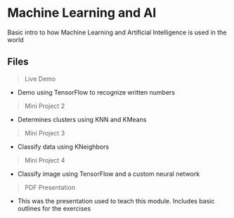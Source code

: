 # Machine Learning and AI
Basic intro to how Machine Learning and Artificial Intelligence is used in the world

## Files

> Live Demo
- Demo using TensorFlow to recognize written numbers

> Mini Project 2
- Determines clusters using KNN and KMeans

> Mini Project 3
- Classify data using KNeighbors

> Mini Project 4
- Classify image using TensorFlow and a custom neural network

> PDF Presentation
- This was the presentation used to teach this module. Includes basic outlines for the exercises
